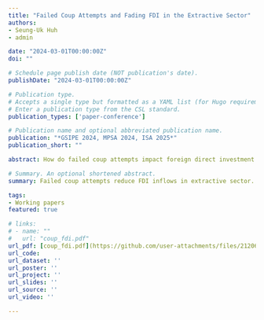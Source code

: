 ```yaml
---
title: "Failed Coup Attempts and Fading FDI in the Extractive Sector"
authors:
- Seung-Uk Huh
- admin

date: "2024-03-01T00:00:00Z"
doi: ""

# Schedule page publish date (NOT publication's date).
publishDate: "2024-03-01T00:00:00Z"

# Publication type.
# Accepts a single type but formatted as a YAML list (for Hugo requirements).
# Enter a publication type from the CSL standard.
publication_types: ['paper-conference']

# Publication name and optional abbreviated publication name.
publication: "*GSIPE 2024, MPSA 2024, ISA 2025*"
publication_short: ""

abstract: How do failed coup attempts impact foreign direct investment (FDI) inflows? A number of studies have examined the effects of political institutions and violent events on FDI inflows. However, the specific impact of failed coup attempts on sectoral FDI inflows has remained unexplored. In this paper, we argue that failed coup attempts lead to a decline in FDI inflows, particularly in the primary sector. Faced with failed coup attempts, leaders are compelled to devise various coup-proofing strategies, such as enhancing repressive capabilities and buying off military elites to prevent or counter potential future coups. To finance these strategies, leaders may prioritize deriving revenues from the primary sector, given its relatively straightforward revenue extraction processes. Drawing on sectoral FDI volume data from 1980 to 2016, we find a decline in FDI inflows within the primary sector in the years following failed coup attempts. This pattern is not observed in the secondary and tertiary sectors.

# Summary. An optional shortened abstract.
summary: Failed coup attempts reduce FDI inflows in extractive sector. The effect does not appear in other sectors.

tags:
- Working papers
featured: true

# links:
# - name: ""
#   url: "coup_fdi.pdf"
url_pdf: [coup_fdi.pdf](https://github.com/user-attachments/files/21206002/coup_fdi.pdf)
url_code:
url_dataset: ''
url_poster: ''
url_project: ''
url_slides: ''
url_source: ''
url_video: ''

---
```

